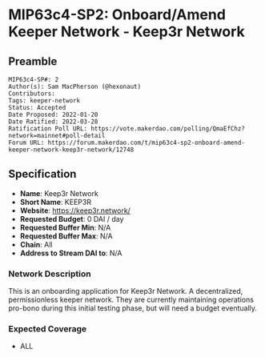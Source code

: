 # MIP63c4-SP2: Onboard/Amend Keeper Network - Keep3r Network

## Preamble

```
MIP63c4-SP#: 2
Author(s): Sam MacPherson (@hexonaut)
Contributors:
Tags: keeper-network
Status: Accepted
Date Proposed: 2022-01-20
Date Ratified: 2022-03-28
Ratification Poll URL: https://vote.makerdao.com/polling/QmaEfChz?network=mainnet#poll-detail
Forum URL: https://forum.makerdao.com/t/mip63c4-sp2-onboard-amend-keeper-network-keep3r-network/12748
```

## Specification

- **Name**: Keep3r Network
- **Short Name**: KEEP3R
- **Website**: https://keep3r.network/
- **Requested Budget**: 0 DAI / day
- **Requested Buffer Min**: N/A
- **Requested Buffer Max**: N/A
- **Chain**: All
- **Address to Stream DAI to**: N/A

### Network Description

This is an onboarding application for Keep3r Network. A decentralized, permissionless keeper network.  They are currently maintaining operations pro-bono during this initial testing phase, but will need a budget eventually.

### Expected Coverage

* ALL

